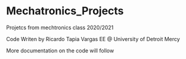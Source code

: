 # Mechatronics_Projects

Projetcs from mechtronics class 2020/2021


Code Writen by Ricardo Tapia Vargas
EE @ University of Detroit Mercy


More documentation on the code will follow
